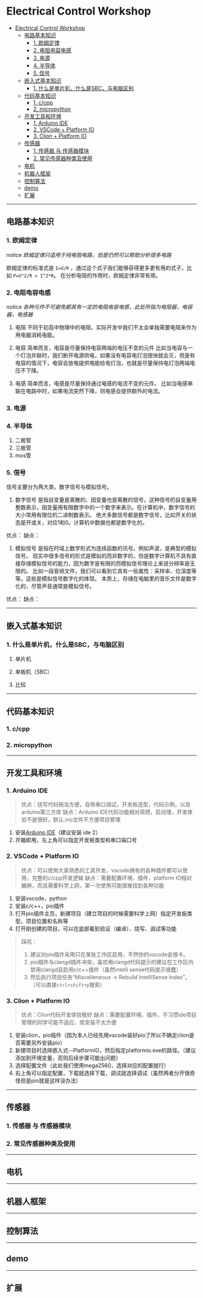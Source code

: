 # Electrical Control Workshop

- [Electrical Control Workshop](#electrical-control-workshop)
  - [电路基本知识](#电路基本知识)
    - [1. 欧姆定律](#1-欧姆定律)
    - [2. 电阻电容电感](#2-电阻电容电感)
    - [3. 电源](#3-电源)
    - [4. 半导体](#4-半导体)
    - [5. 信号](#5-信号)
  - [嵌入式基本知识](#嵌入式基本知识)
    - [1. 什么是单片机，什么是SBC，与电脑区别](#1-什么是单片机什么是sbc与电脑区别)
  - [代码基本知识](#代码基本知识)
    - [1. c/cpp](#1-ccpp)
    - [2. micropython](#2-micropython)
  - [开发工具和环境](#开发工具和环境)
    - [1. Arduino IDE](#1-arduino-ide)
    - [2. VSCode + Platform IO](#2-vscode--platform-io)
    - [3. Clion + Platform IO](#3-clion--platform-io)
  - [传感器](#传感器)
    - [1. 传感器 与 传感器模块](#1-传感器-与-传感器模块)
    - [2. 常见传感器种类及使用](#2-常见传感器种类及使用)
  - [电机](#电机)
  - [机器人框架](#机器人框架)
  - [控制算法](#控制算法)
  - [demo](#demo)
  - [扩展](#扩展)

----------

## 电路基本知识

### 1. 欧姆定律

notice *欧姆定律只适用于纯电阻电路，但是仍然可以帮助分析很多电路*

欧姆定律的标准式是 `I=U/R` ，通过这个式子我们能够获得更多更有用的式子，比如 `P=U^2/R = I^2*R`。
在分析电阻的作用时，欧姆定律非常有用。

### 2. 电阻电容电感

notice *各种元件不可避免都具有一定的电阻电容电感，此处所指为电阻器，电容器，电感器*

1. 电阻
不同于初高中物理中的电阻，实际开发中我们不太会单独需要电阻来作为用电器消耗电能。

2. 电容
简单而言，电容是尽量保持电容两端的电压不变的元件
比如当电容与一个灯泡并联时，我们断开电源供电，如果没有电容电灯泡很快就会灭，但是有电容的情况下，电容会放电提供电能给电灯泡，也就是尽量保持电灯泡两端电压不下降。

3. 电感
简单而言，电感是尽量保持通过电感的电流不变的元件。
比如当电感串联在电路中时，如果电流突然下降，则电感会提供额外的电流。

### 3. 电源

### 4. 半导体

1. 二极管
2. 三极管
3. mos管

### 5. 信号

信号主要分为两大类，数字信号与模拟信号。

1. 数字信号
是指自变量是离散的、因变量也是离散的信号，这种信号的自变量用整数表示，因变量用有限数字中的一个数字来表示。在计算机中，数字信号的大小常用有限位的二进制数表示。
绝大多数信号都是数字信号，比如开关的状态是开或关，对应1和0。计算机中数据也都是数字化的。

优点：
缺点：

1. 模拟信号
是指在时域上数学形式为连续函数的讯号。例如声波，是典型的模拟信号。
现实中很多信号的形式是模拟的而非数字的，但是数字计算机不具有直接存储模拟信号的能力，因为数字是有限的而模拟信号理论上来说分辨率是无限的。
比如一段音频文件，我们可以看到它具有一些属性：采样率、位深度等等。这些是模拟信号数字化的体现。
本质上，存储在电脑里的音乐文件是数字化的，尽管声音通常是模拟信号。

优点：
缺点：

----------

## 嵌入式基本知识

### 1. 什么是单片机，什么是SBC，与电脑区别

1. 单片机

2. 单板机（SBC）

3. 比较

----------

## 代码基本知识

### 1. c/cpp

### 2. micropython

----------

## 开发工具和环境

### 1. Arduino IDE

> 优点：烧写代码相当方便，自带串口调试，开发板选型，代码示例，以及arduino第三方库
> 缺点：Arduino IDE代码功能相对简陋，启动慢，开发体验不是很好，默认.ino文件不方便项目管理

1. 安装[Arduino IDE](https://www.arduino.cc/en/software)（建议安装 ide 2）
2. 开箱即用，左上角可以指定开发板类型和串口端口号

### 2. VSCode + Platform IO

> 优点：可以使用大家熟悉的工具开发，vscode拥有的各种插件都可以使用，完整的c/cpp开发逻辑
> 缺点：需要配置环境、插件，platform IO相对臃肿，而且需要科学上网，第一次使用可能很难找到各种功能

1. 安装vscode，python
2. 安装c/c++，pio插件
3. 打开pio插件主页，新建项目（建立项目的时候需要科学上网）指定开发板类型，项目位置和名称等
4. 打开刚创建的项目，可以在底部看到验证（编译）、烧写、调试等功能

> 踩坑：
>  
> 1. 建议对pio插件采用只在某些工作区启用，不然你的vscode会很卡。
> 2. pio插件与clangd插件冲突，喜欢用clangd代码提示的建议在工作区内禁用clangd且启用c/c++插件（虽然intelli sense代码提示很蠢）
> 3. 然后执行项目任务“Miscelleneous -> Rebuild IntelliSense Index”。（可以直接`ctrl+shift+p`搜索）

### 3. Clion + Platform IO

> 优点：Clion代码开发体验极好
> 缺点：需要配置环境、插件，不习惯ide项目管理的同学可能不适应，库安装不太方便

1. 安装clion，pio插件（因为本人已经先用vscode装好pio了所以不确定clion是否需要另外安装pio）
2. 新建项目时选择嵌入式--PlatformIO，然后指定platformio.exe的路径。（建议添加到环境变量，否则后续步骤可能出问题）
3. 选择配置文件（此处我们使用mega2560，选择对应的配置就行）
4. 右上角可以指定配置，下载就选择下载，调试就选择调试（虽然两者分开很奇怪但是pio就是这样没办法）

----------

## 传感器

### 1. 传感器 与 传感器模块

### 2. 常见传感器种类及使用

----------

## 电机

----------

## 机器人框架

----------

## 控制算法

----------

## demo

----------

## 扩展
